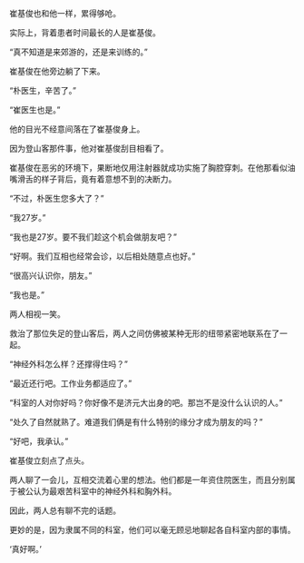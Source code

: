 崔基俊也和他一样，累得够呛。

实际上，背着患者时间最长的人是崔基俊。

“真不知道是来郊游的，还是来训练的。”

崔基俊在他旁边躺了下来。

“朴医生，辛苦了。”

“崔医生也是。”

他的目光不经意间落在了崔基俊身上。

因为登山客那件事，他对崔基俊刮目相看了。

崔基俊在恶劣的环境下，果断地仅用注射器就成功实施了胸腔穿刺。在他那看似油嘴滑舌的样子背后，竟有着意想不到的决断力。

“不过，朴医生您多大了？”

“我27岁。”

“我也是27岁。要不我们趁这个机会做朋友吧？”

“好啊。我们互相也经常会诊，以后相处随意点也好。”

“很高兴认识你，朋友。”

“我也是。”

两人相视一笑。

救治了那位失足的登山客后，两人之间仿佛被某种无形的纽带紧密地联系在了一起。

“神经外科怎么样？还撑得住吗？”

“最近还行吧。工作业务都适应了。”

“科室的人对你好吗？你好像不是济元大出身的吧。那岂不是没什么认识的人。”

“处久了自然就熟了。难道我们俩是有什么特别的缘分才成为朋友的吗？”

“好吧，我承认。”

崔基俊立刻点了点头。

两人聊了一会儿，互相交流着心里的想法。他们都是一年资住院医生，而且分别属于被公认为最艰苦科室中的神经外科和胸外科。

因此，两人总有聊不完的话题。

更妙的是，因为隶属不同的科室，他们可以毫无顾忌地聊起各自科室内部的事情。

‘真好啊。’